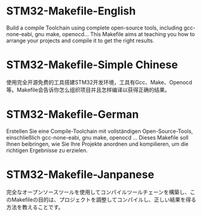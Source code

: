 # STM32-Makefile-English
Build a compile Toolchain using complete open-source tools, including gcc-none-eabi, gnu make, openocd...
This Makefile aims at teaching you how to arrange your projects and compile it to get the right results.

# STM32-Makefile-Simple Chinese
使用完全开源免费的工具搭建STM32开发环境，工具有Gcc、Make、Openocd等。Makefile会告诉你怎么组织项目并且怎样编译以获得正确的结果。

# STM32-Makefile-German
Erstellen Sie eine Compile-Toolchain mit vollständigen Open-Source-Tools, einschließlich gcc-none-eabi, gnu make, openocd ...
Dieses Makefile soll Ihnen beibringen, wie Sie Ihre Projekte anordnen und kompilieren, um die richtigen Ergebnisse zu erzielen.

# STM32-Makefile-Janpanese
完全なオープンソースツールを使用してコンパイルツールチェーンを構築し、このMakefileの目的は、プロジェクトを調整してコンパイルし、正しい結果を得る方法を教えることです。
